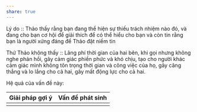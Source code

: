 ```yaml
---
share: true
---
```

Lý do :: Thảo thấy rằng bạn đang thể hiện sự thiếu trách nhiệm nào đó, và đang cho bạn cơ hội để giải thích để có thể hiểu cho bạn và còn tin rằng bạn là người xứng đáng để Thảo đặt niềm tin

Thứ Thảo không thấy :: Lãng phí thời gian của hai bên, khi gọi nhưng không nghe phản hồi, gây cảm giác phiền phức và khó chịu, tạo cho người khác cảm giác mình không tôn trọng thời gian và công việc của họ, gây căng thẳng và lo lắng cho cả hai, gây mất động lực cho cả hai.

Hệ quả của vấn đề này:


| Giải pháp gợi ý | Vấn đề phát sinh |
| --------------- | ---------------- |
|                 |                  |